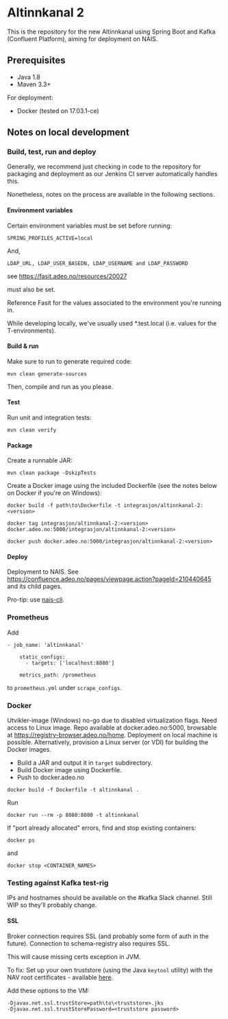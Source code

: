 # Altinnkanal 2

This is the repository for the new Altinnkanal using Spring Boot and Kafka (Confluent Platform), aiming for deployment on NAIS.

## Prerequisites

* Java 1.8
* Maven 3.3+

For deployment:
* Docker (tested on 17.03.1-ce)

## Notes on local development

### Build, test, run and deploy
Generally, we recommend just checking in code to the repository for packaging and deployment as our Jenkins CI server automatically handles this.

Nonetheless, notes on the process are available in the following sections.

#### Environment variables
Certain environment variables must be set before running:

```SPRING_PROFILES_ACTIVE=local```

And,

```LDAP_URL, LDAP_USER_BASEDN, LDAP_USERNAME and LDAP_PASSWORD```

see https://fasit.adeo.no/resources/20027

must also be set. 

Reference Fasit for the values associated to the environment you're running in. 

While developing locally, we've usually used *.test.local (i.e. values for the T-environments).

#### Build & run

Make sure to run to generate required code:

```mvn clean generate-sources```

Then, compile and run as you please.

#### Test

Run unit and integration tests:

```mvn clean verify```

#### Package

Create a runnable JAR:

```mvn clean package -DskipTests```

Create a Docker image using the included Dockerfile (see the notes below on Docker if you're on Windows):

```
docker build -f path\to\Dockerfile -t integrasjon/altinnkanal-2:<version>

docker tag integrasjon/altinnkanal-2:<version> docker.adeo.no:5000/integrasjon/altinnkanal-2:<version>

docker push docker.adeo.no:5000/integrasjon/altinnkanal-2:<version>
```

#### Deploy

Deployment to NAIS. See https://confluence.adeo.no/pages/viewpage.action?pageId=210440645 and its child pages.

Pro-tip: use [nais-cli](https://github.com/nais/naisd). 

### Prometheus
Add

```
- job_name: 'altinnkanal'
  
    static_configs:
      - targets: ['localhost:8080']
 
    metrics_path: /prometheus
```
to ```prometheus.yml``` under ```scrape_configs```.

### Docker

Utvikler-image (Windows) no-go due to disabled virtualization flags. Need access to Linux image.
Repo available at docker.adeo.no:5000, browsable at https://registry-browser.adeo.no/home.
Deployment on local machine is possible. Alternatively, provision a Linux server (or VDI) for 
building the Docker images.

* Build a JAR and output it in ```target``` subdirectory.
* Build Docker image using Dockerfile.
* Push to docker.adeo.no

```
docker build -f Dockerfile -t altinnkanal .
```

Run
```
docker run --rm -p 8080:8080 -t altinnkanal
```

If "port already allocated" errors, find and stop existing containers:
```
docker ps
```

and

```
docker stop <CONTAINER_NAMES>
```

### Testing against Kafka test-rig
IPs and hostnames should be available on the #kafka Slack channel. Still WIP so they'll probably change.

#### SSL

Broker connection requires SSL (and probably some form of auth in the future).
Connection to schema-registry also requires SSL.

This will cause missing certs exception in JVM.

To fix: Set up your own truststore (using the Java `keytool` utility) with the NAV root certificates - 
available [here](https://confluence.adeo.no/display/ITOSS/Root-sertifikater).

Add these options to the VM:

```
-Djavax.net.ssl.trustStore=path\to\<truststore>.jks
-Djavax.net.ssl.trustStorePassword=<truststore password>
```
